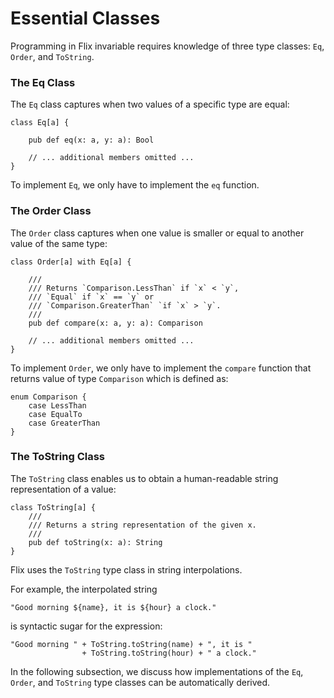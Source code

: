 # Essential Classes

Programming in Flix invariable requires knowledge of three type classes: `Eq`,
`Order`, and `ToString`. 

### The Eq Class

The `Eq` class captures when two values of a specific type are equal:

```flix
class Eq[a] {

    pub def eq(x: a, y: a): Bool

    // ... additional members omitted ...
}
```

To implement `Eq`, we only have to implement the `eq` function.

### The Order Class

The `Order` class captures when one value is smaller or equal to another value
of the same type:

```flix
class Order[a] with Eq[a] {

    ///
    /// Returns `Comparison.LessThan` if `x` < `y`, 
    /// `Equal` if `x` == `y` or 
    /// `Comparison.GreaterThan` `if `x` > `y`.
    ///
    pub def compare(x: a, y: a): Comparison

    // ... additional members omitted ...
}
```

To implement `Order`, we only have to implement the `compare` function that
returns value of type `Comparison` which is defined as:

```flix
enum Comparison {
    case LessThan
    case EqualTo
    case GreaterThan
}
```

### The ToString Class

The `ToString` class enables us to obtain a human-readable string representation
of a value:

```flix
class ToString[a] {
    ///
    /// Returns a string representation of the given x.
    ///
    pub def toString(x: a): String
}
```

Flix uses the `ToString` type class in string interpolations. 

For example, the interpolated string

```flix
"Good morning ${name}, it is ${hour} a clock."
```

is syntactic sugar for the expression:

```flix
"Good morning " + ToString.toString(name) + ", it is " 
                + ToString.toString(hour) + " a clock."
```

In the following subsection, we discuss how implementations of the `Eq`,
`Order`, and `ToString` type classes can be automatically derived. 
